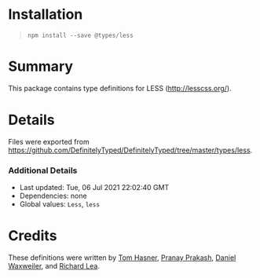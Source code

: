 # Installation
> `npm install --save @types/less`

# Summary
This package contains type definitions for LESS (http://lesscss.org/).

# Details
Files were exported from https://github.com/DefinitelyTyped/DefinitelyTyped/tree/master/types/less.

### Additional Details
 * Last updated: Tue, 06 Jul 2021 22:02:40 GMT
 * Dependencies: none
 * Global values: `Less`, `less`

# Credits
These definitions were written by [Tom Hasner](https://github.com/thasner), [Pranay Prakash](https://github.com/pranaygp), [Daniel Waxweiler](https://github.com/dwaxweiler), and [Richard Lea](https://github.com/chigix).
